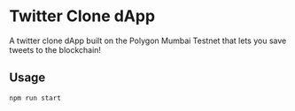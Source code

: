 # Twitter Clone dApp

A twitter clone dApp built on the Polygon Mumbai Testnet that lets you save tweets to the blockchain!

## Usage

```bash
npm run start
```
